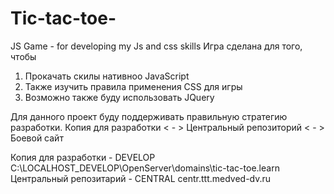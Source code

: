 # Tic-tac-toe-
JS Game - for developing my Js and css skills
Игра сделана для того, чтобы 
1. Прокачать скилы нативноо JavaScript
2. Также изучить правила применения CSS для игры
3. Возможно также буду использовать JQuery

Для данного проект буду поддерживать правильную стратегию разработки. 
Копия для разработки < - > Центральный репозиторий < - > Боевой сайт

Копия для разработки -        DEVELOP    C:\LOCALHOST_DEVELOP\OpenServer\domains\tic-tac-toe.learn
Центральный репозитарий -     CENTRAL    centr.ttt.medved-dv.ru
